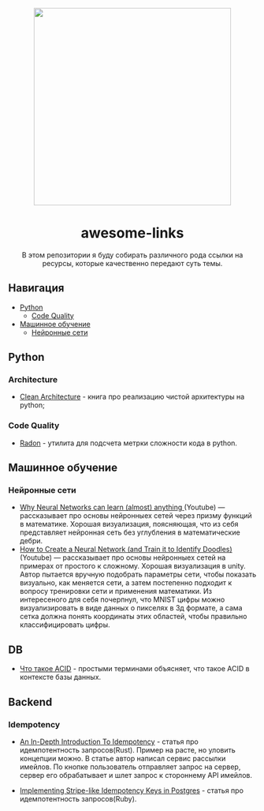 <p align="center">
  <img width="400" height="400" src="https://user-images.githubusercontent.com/50069473/222978506-35c2fad2-aac5-4c44-b6a0-89601d4fd86f.png">
</p>

<h1 align="center">
    awesome-links

</h1>
<p align="center">
В этом репозитории я буду собирать различного рода ссылки на ресурсы, которые качественно передают суть темы.

</p>


## Навигация
- [Python](#python)
  * [Code Quality](#code-quality)
- [Машинное обучение](#машинное-обучение)
  * [Нейронные сети](#нейронные-сети)

## Python


### Architecture

* [Clean Architecture](https://www.cosmicpython.com/book/preface.html) - книга про реализацию чистой архитектуры на python;

### Code Quality

* [Radon](https://github.com/rubik/radon) - утилита для подсчета метрки сложности кода в python.

## Машинное обучение

### Нейронные сети
* [Why Neural Networks can learn (almost) anything ](https://youtu.be/0QczhVg5HaI)(Youtube) — рассказывает про основы нейронныех сетей через призму функций в математике. Хорошая визуализация, поясняющая, что из себя представляет нейронная сеть без углубления в математические дебри.
* [How to Create a Neural Network (and Train it to Identify Doodles)](https://youtu.be/hfMk-kjRv4c)(Youtube) — рассказывает про основы нейронныех сетей на примерах от простого к сложному. Хорошая визуализация в unity. Автор пытается вручную подобрать параметры сети, чтобы показать визуально, как меняется сети, а затем постепенно подходит к вопросу тренировки сети и применения математики. Из интересеного для себя почерпнул, что MNIST цифры можно визуализировать в виде данных о пикселях в 3д формате, а сама сетка должна понять координаты этих областей, чтобы правильно классифицировать цифры.



## DB


* [Что такое ACID](https://habr.com/ru/post/555920/) - простыми терминами объясняет, что такое ACID в контексте базы данных. 


## Backend

### Idempotency
* [An In-Depth Introduction To Idempotency](https://www.lpalmieri.com/posts/idempotency/) - статья про идемпотентность запросов(Rust). Пример на расте, но уловить концепции можно. В статье автор написал сервис рассылки имейлов. По кнопке пользователь отправляет запрос  на сервер, сервер его обрабатывает и шлет запрос к стороннему API имейлов.

* [Implementing Stripe-like Idempotency Keys in Postgres](https://brandur.org/idempotency-keys) - статья про идемпотентность запросов(Ruby).

